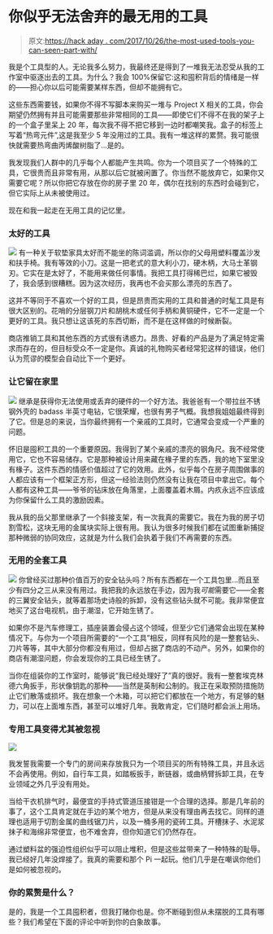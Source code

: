 # 你似乎无法舍弃的最无用的工具

> 原文:[https://hack aday . com/2017/10/26/the-most-used-tools-you-can-seen-part-with/](https://hackaday.com/2017/10/26/the-most-useless-tools-you-cant-seem-to-part-with/)

我是个工具型的人。无论我多么努力，我最终还是得到了一堆我无法忍受从我的工作室中驱逐出去的工具。为什么？我会 100%保留它:这和囤积背后的情绪是一样的——担心你以后可能需要某样东西，但却不能拥有它。

这些东西需要钱，如果你不得不写脚本来购买一堆与 Project X 相关的工具，你会期望仍然拥有并且可能需要那些非常相同的工具——即使它们不得不在我的架子上的一个盒子里呆上 20 年，每次我不得不把它移到一边时都嘲笑我。盒子的标签上写着“热弯元件”,这是我至少 5 年没用过的工具。我有一堆这样的累赘。我可能很快就需要热弯曲丙烯酸树脂了…是的。

我发现我们人群中的几乎每个人都能产生共鸣。你为一个项目买了一个特殊的工具，它很贵而且非常有用，从那以后它就被闲置了。你当然不能放弃它，如果你又需要它呢？所以你把它存放在你的房子里 20 年，偶尔在找别的东西时会碰到它，但它实际上从未被使用过。

现在和我一起走在无用工具的记忆里。

### 太好的工具

[![](../Images/7ea6eb97eb652af8fea314529d7c50aa.png)](https://hackaday.com/wp-content/uploads/2017/10/knife.jpg) 有一种关于软垫家具太好而不能坐的陈词滥调，所以你的父母用塑料覆盖沙发和扶手椅。我有等效的小刀。这是一把老式的意大利小刀，硬木柄，大马士革钢刃。它实在是太好了，不能用来做任何事情。我把工具打得稀巴烂，如果它被毁了，我会感到很糟糕。因为这次经历，我再也不会买那么漂亮的东西了。

这并不等同于不喜欢一个好的工具，但是昂贵而实用的工具和普通的时髦工具是有很大区别的。花哨的分层钢刀片和胡桃木或任何手柄和黄铜硬件，它不一定是一个更好的工具。我只想让这该死的东西切断，而不是在这样做的时候断裂。

商店推销工具和其他东西的方式很有诱惑力。昂贵、好看的产品是为了满足特定需求而存在的，但目标受众不一定是你。真诚的礼物购买者经常犯这样的错误，他们认为荒谬的模型会自动比下一个更好。

### 让它留在家里

[![](../Images/c1b35366226055a8add740355d1c066d.png)](https://hackaday.com/wp-content/uploads/2017/10/saw.jpg) 继承是获得你无法使用或丢弃的硬件的一个好方法。我爸爸有一个带拉丝不锈钢外壳的 badass 半英寸电钻，它很荣耀，也很有男子气概。我想我姐姐最终得到了它。但是总的来说，当你最终拥有一个亲戚的工具时，它通常会变成一个严重的问题。

怀旧是囤积工具的一个重要原因。我得到了某个亲戚的漂亮的钢角尺。我不经常使用它，它也不容易储存。它是那种被设计用来藏在椽子里的东西，我的地下室里没有椽子。这件东西的情感价值超过了它的效用。此外，似乎每个在房子周围做事的人都应该有一个框架正方形，但这一经验法则仍然没有让我在项目中拿出它。每个人都有这种工具——爷爷的钻床放在角落里，上面覆盖着木屑。内疚永远不应该成为你保留什么工具的激励因素。

我从我的岳父那里继承了一个斜接支架，有一次我真的需要它。我在为我的房子切割雪松，这块无用的金属块实际上很有用。我认为很多时候我们都在试图重新捕捉那种微弱的协同效应，这就是为什么我们会执着于我们不再需要的东西。

### 无用的全套工具

[![](../Images/33c1484f89d958dc3530389acdcd5ce3.png)](https://hackaday.com/wp-content/uploads/2017/10/tools1.jpg) 你曾经买过那种价值百万的安全钻头吗？所有东西都在一个工具包里…而且至少有四分之三从来没有用过。我把我的永远放在手边，因为我*可能*需要它——全套的三翼安全钻头，就等着那场史诗般的拆卸，没有这些钻头就不可能。我非常便宜地买了这台电视机，由于潮湿，它开始生锈了。

如果你不是汽车修理工，插座装置会侵占这个领域，但至少它们通常会出现在某种情况下。与你为一个项目所需要的“一个工具”相反，同样有风险的是一整套钻头、刀片等等，其中大部分你都没有用过，但却占据了商店的不动产。另外，如果你的商店有潮湿问题，你会发现你的工具已经生锈了。

当你在组装你的工作室时，能够说“我已经处理好了”真的很好。我有一整套埃克林德六角扳手，形状像钥匙的那种——当然是英制和公制的。我正在采取预防措施防止它们散落或损坏。我在想象一个木箱，可以把它们都放在一个地方，有足够的魅力，可以在上面堆东西，甚至可以堆好几年。我敢肯定，它们随时都会派上用场。

### 专用工具变得尤其被忽视

![](../Images/162c9caa2236dca4a219f52fa13fa521.png)

我发誓我需要一个专门的房间来存放我只为一个项目买的所有特殊工具，并且永远不会再使用。例如，自行车工具，如踏板扳手，断链器，或曲柄臂拆卸工具，在专业领域之外几乎没有用处。

当给干衣机排气时，最便宜的手持式管道压接钳是一个合理的选择。那是几年前的事了，这个工具肯定就在手边的某个地方，但是从来没有理由再去找它。同样的道理也适用于切割金属的曲线锯刀片，以及一桶多用的瓷砖工具。开槽抹子、水泥浆抹子和海绵非常便宜，也不难舍弃，但你知道它们仍然存在。

通过塑料盆的强迫性组织似乎可以阻止堆积，但是这些盆带来了一种特殊的耻辱。我已经好几年没焊接了。我真的需要和那个 Pi 一起玩。他们几乎是在嘲讽你他们是如何被忽视的。

### 你的累赘是什么？

是的，我是一个工具囤积者，但我打赌你也是。你不断碰到但从未摆脱的工具有哪些？我们希望在下面的评论中听到你的白象故事。